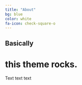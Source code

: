 ```yaml
---
title: "About"
bg: blue
color: white
fa-icon: check-square-o
---
```


## Basically

# this theme rocks.

Text text text
